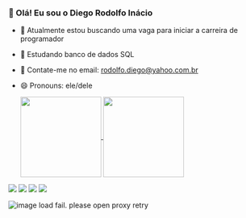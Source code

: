 ### 👋 Olá! Eu sou o Diego Rodolfo Inácio

- 🔭 Atualmente estou buscando uma vaga para iniciar a carreira de programador
- 🌱 Estudando banco de dados SQL
- 💬 Contate-me no email: rodolfo.diego@yahoo.com.br
- 😄 Pronouns: ele/dele

  <a href="https://github.com/diegoinacio87/github-readme-stats">
  <img height="160" align="center" src="https://github-readme-stats.vercel.app/api?username=diegoinacio87&show_icons=true&theme=gruvbox" />
  <img height="160" align="center" src="https://github-readme-stats.vercel.app/api/top-langs/?username=diegoinacio87&layout=compact&show_icons=true&theme=gruvbox" /></a>


<div> 
  <a href="https://www.instagram.com/diegorodolfo_inacio/" target="_blank"><img src="https://img.shields.io/badge/-Instagram-%23E4405F?style=for-the-badge&logo=instagram&logoColor=white" target="_blank"></a>
  <a href = "mailto:rodolfo.diego@yahoo.com.br"><img src="https://img.shields.io/badge/-Email-%23333?style=for-the-badge&logo=gmail&logoColor=white" target="_blank"></a>
  <a href="https://www.linkedin.com/in/diego-in%C3%A1cio/" target="_blank"><img src="https://img.shields.io/badge/-LinkedIn-%230077B5?style=for-the-badge&logo=linkedin&logoColor=white" target="_blank"></a>
  <a href="https://diegoinacio87.github.io/" target="_blank"><img src="https://img.shields.io/badge/website-000000?style=for-the-badge&logo=About.me&logoColor=white" target="_blank"></a>
</div>

![image load fail. please open proxy retry](https://github.com/diegoinacio87/commit-snake/blob/snk/snk.svg)
